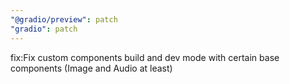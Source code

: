 ```yaml
---
"@gradio/preview": patch
"gradio": patch
---
```


fix:Fix custom components build and dev mode with certain base components (Image and Audio at least)
